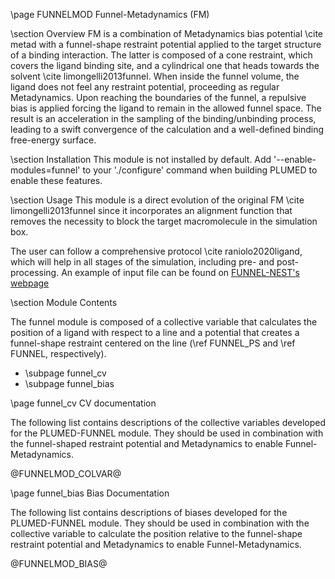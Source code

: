 \page FUNNELMOD Funnel-Metadynamics (FM)

<!-- 
description: a collective variable and a bias action necessary to perform Funnel-Metadynamics on Molecular Dynamics simulations
authors: Stefano Raniolo, Vittorio Limongelli
reference: \cite limongelli2013funnel \cite raniolo2020ligand
-->

\section Overview
FM is a combination of Metadynamics bias potential \cite metad with a funnel-shape restraint potential applied to the target structure of a binding interaction. 
The latter is composed of a cone restraint, which covers the ligand binding site, and a cylindrical one that heads towards the solvent \cite limongelli2013funnel. 
When inside the funnel volume, the ligand does not feel any restraint potential, proceeding as regular Metadynamics.
Upon reaching the boundaries of the funnel, a repulsive bias is applied forcing the ligand to remain in the allowed funnel space. 
The result is an acceleration in the sampling of the binding/unbinding process, leading to a swift convergence of the calculation and a well-defined binding free-energy surface.

\section Installation 
This module is not installed by default. Add '\-\-enable-modules=funnel' to your './configure' command when building PLUMED to enable these features.

\section Usage
This module is a direct evolution of the original FM \cite limongelli2013funnel since it incorporates an alignment function that removes the necessity to block the target macromolecule in the simulation box.

The user can follow a comprehensive protocol \cite raniolo2020ligand, which will help in all stages of the simulation, including pre- and post-processing.
An example of input file can be found on <a href="https://www.plumed-nest.org/eggs/19/039/">FUNNEL-NEST's webpage</a>

\section Module Contents

The funnel module is composed of a collective variable that calculates the position of a ligand with respect to a line and a potential that creates a funnel-shape restraint centered on the line (\ref FUNNEL_PS and \ref FUNNEL, respectively).

- \subpage funnel_cv
- \subpage funnel_bias

\page funnel_cv CV documentation

The following list contains descriptions of the collective variables developed for the PLUMED-FUNNEL module. They should be used in combination with the funnel-shaped restraint potential and Metadynamics to enable Funnel-Metadynamics.

@FUNNELMOD_COLVAR@

\page funnel_bias Bias Documentation

The following list contains descriptions of biases developed for the PLUMED-FUNNEL module. They should be used in combination with the collective variable to calculate the position relative to the funnel-shape restraint potential and Metadynamics to enable Funnel-Metadynamics.

@FUNNELMOD_BIAS@
